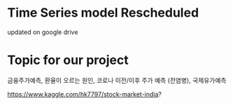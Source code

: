 # Time Series model Rescheduled
  updated on google drive
# Topic for our project
  금융주가예측, 환율이 오르는 원인, 코로나 이전/이후 주가 예측 (전염병), 국제유가예측
  
  https://www.kaggle.com/hk7797/stock-market-india?
